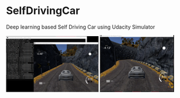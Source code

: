 # SelfDrivingCar
Deep learning based Self Driving Car using Udacity Simulator




<img src="output1.png" width="50%">









<img src="output2.png" width="40%">
